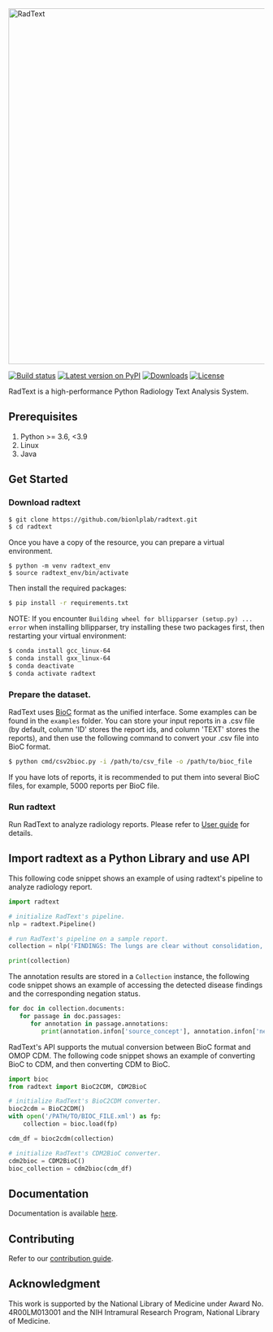 <!-- ![RadText](https://github.com/yfpeng/radtext/blob/master/radtext.png?raw=true) -->

<img src="https://github.com/yfpeng/radtext/blob/master/radtext.png?raw=true" alt="RadText" width="700"/>

[![Build
status](https://github.com/bionlplab/radtext/actions/workflows/pytest.yml/badge.svg)](https://github.com/bionlplab/radtext/)
[![Latest version on
PyPI](https://img.shields.io/pypi/v/radtext.svg)](https://pypi.python.org/pypi/radtext)
[![Downloads](https://img.shields.io/pypi/dm/radtext.svg)](https://pypi.python.org/pypi/radtext)
[![License](https://img.shields.io/pypi/l/radtext.svg)](https://opensource.org/licenses/MIT)

RadText is a high-performance Python Radiology Text Analysis System.

## Prerequisites

1. Python >= 3.6, <3.9
2. Linux
3. Java

## Get Started

### Download radtext

```bash
$ git clone https://github.com/bionlplab/radtext.git
$ cd radtext
```

Once you have a copy of the resource, you can prepare a virtual environment.

```shell
$ python -m venv radtext_env
$ source radtext_env/bin/activate
```

Then install the required packages:

```bash
$ pip install -r requirements.txt
```

NOTE: If you encounter `Building wheel for bllipparser (setup.py) ... error` when installing bllipparser, 
try installing these two packages first, then restarting your virtual environment:
   
```bash
$ conda install gcc_linux-64
$ conda install gxx_linux-64
$ conda deactivate
$ conda activate radtext
```

### Prepare the dataset. 

RadText uses [BioC](http://bioc.sourceforge.net/) format as the unified interface. Some examples can be found in the `examples` folder. You can store your input reports in a .csv file (by default, column 'ID' stores the report ids, and column 'TEXT' stores the reports), and then use the following command to convert your .csv file into BioC format. 

```bash
$ python cmd/csv2bioc.py -i /path/to/csv_file -o /path/to/bioc_file
```

If you have lots of reports, it is recommended to put them into several BioC files, for example, 5000 reports per BioC file. 

### Run radtext

Run RadText to analyze radiology reports. Please refer to [User guide](https://radtext.readthedocs.io/en/latest/user_guide.html) for details.

## Import radtext as a Python Library and use API

This following code snippet shows an example of using radtext's pipeline to analyze radiology report.

```python
import radtext

# initialize RadText's pipeline.
nlp = radtext.Pipeline()

# run RadText's pipeline on a sample report.
collection = nlp('FINDINGS: The lungs are clear without consolidation, effusion or edema...')

print(collection)
```

The annotation results are stored in a `Collection` instance, the following code snippet shows an example of accessing the detected disease findings and the corresponding negation status.

```python
for doc in collection.documents:
   for passage in doc.passages:
      for annotation in passage.annotations:
         print(annotation.infon['source_concept'], annotation.infon['negation'])
```

RadText's API supports the mutual conversion between BioC format and OMOP CDM. The following code snippet shows an example of converting BioC to CDM, and then converting CDM to BioC.

```python
import bioc
from radtext import BioC2CDM, CDM2BioC

# initialize RadText's BioC2CDM converter.
bioc2cdm = BioC2CDM()
with open('/PATH/TO/BIOC_FILE.xml') as fp:
    collection = bioc.load(fp)

cdm_df = bioc2cdm(collection)

# initialize RadText's CDM2BioC converter.
cdm2bioc = CDM2BioC()
bioc_collection = cdm2bioc(cdm_df)
```

## Documentation

Documentation is available [here](https://radtext.readthedocs.io/en/latest/index.html).

## Contributing

Refer to our [contribution guide](https://radtext.readthedocs.io/en/latest/contributing.html).

## Acknowledgment

This work is supported by the National Library of Medicine under Award No. 4R00LM013001 and the NIH Intramural Research Program, National Library of Medicine. 
